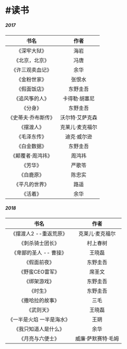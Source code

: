 # \#读书

##### 2017

| 书名 | 作者 |
| :---: | :---: |
| 《深牢大狱》 | 海岩 |
| 《北京，北京》 | 冯唐 |
| 《许三观卖血记》 | 余华 |
| 《金粉世家》 | 张恨水 |
| 《假面饭店》 | 东野圭吾 |
| 《追风筝的人》 | 卡得勒·胡塞尼 |
| 《分身》 | 东野圭吾 |
| 《史蒂夫·乔布斯传》 | 沃尔特·艾萨克森 |
| 《摆渡人》 | 克莱儿·麦克福尔 |
| 《毛泽东传》 | 迪克·威尔逊 |
| 《白金数据》 | 东野圭吾 |
| 《颠覆者·周鸿祎》 | 周鸿祎 |
| 《芳华》 | 严歌苓 |
| 《白鹿原》 | 陈忠实 |
| 《平凡的世界》 | 路遥 |
| 《活着》 | 余华 |

##### 2018

| 书名 | 作者 |
| :---: | :---: |
| 《摆渡人2 --重返荒原》 | 克莱儿·麦克福尔 |
| 《刺杀骑士团长》 | 村上春树 |
| 《卑鄙的圣人 -- 曹操》 | 王晓磊 |
| 《假面前夜》 | 东野圭吾 |
| 《野蛮CEO雷军》 | 席圣文 |
| 《绑架游戏》 | 东野圭吾 |
| 《时生》 | 东野圭吾 |
| 《撒哈拉的故事》 | 三毛 |
| 《武则天》 | 王晓磊 |
| 《一半是火焰 一半是海水》 | 王朔 |
| 《我只知道人是什么》 | 余华 |
| 《月亮与六便士》 | 威廉·萨默赛特·毛姆 |



